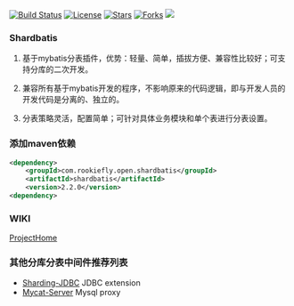 [![Build Status](https://img.shields.io/badge/build-passing-brightgreen)](https://github.com/rookiefly/shardbatis)
[![License](https://img.shields.io/badge/license-Apache%202-4EB1BA.svg)](https://www.apache.org/licenses/LICENSE-2.0.html)
[![Stars](https://img.shields.io/github/stars/rookiefly/shardbatis)](https://img.shields.io/github/stars/rookiefly/shardbatis)
[![Forks](https://img.shields.io/github/forks/rookiefly/shardbatis)](https://img.shields.io/github/forks/rookiefly/shardbatis)
![](https://img.shields.io/badge/build-release-brightgreen.svg)

### Shardbatis

1. 基于mybatis分表插件，优势：轻量、简单，插拔方便、兼容性比较好；可支持分库的二次开发。

2. 兼容所有基于mybatis开发的程序，不影响原来的代码逻辑，即与开发人员的开发代码是分离的、独立的。

3. 分表策略灵活，配置简单；可针对具体业务模块和单个表进行分表设置。

### 添加maven依赖

```xml
<dependency>
    <groupId>com.rookiefly.open.shardbatis</groupId>
    <artifactId>shardbatis</artifactId>
    <version>2.2.0</version>
<dependency>
```

### WIKI

[ProjectHome](https://github.com/rookiefly/shardbatis/wiki/ProjectHome)

### 其他分库分表中间件推荐列表

- [Sharding-JDBC](https://github.com/apache/incubator-shardingsphere) JDBC extension
- [Mycat-Server](https://github.com/MyCATApache/Mycat-Server) Mysql proxy

